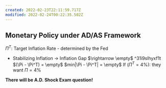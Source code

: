 ```yaml
---
created: 2022-02-23T22:11:59.717Z
modified: 2022-02-24T00:22:35.502Z
---
```

##  Monetary Policy under AD/AS Framework

$\Pi^T$: Target Inflation Rate - determined by the Fed
* Stabilizing Inflation $\rightarrow$ Inflation Gap $\rightarrow \empty$  ^31i9slhyxf1t
$(\Pi - \Pi^T) = \empty$
$min|\Pi - \Pi^T| = \empty$
If ($\Pi^T = 4\%$):
    they want $\Pi = 4\%$

**There will be A.D. Shock Exam question!**

